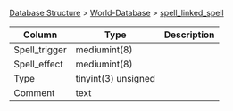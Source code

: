 [Database Structure](Database-Structure) > [World-Database](World-Database) > [spell_linked_spell](spell_linked_spell)

Column | Type | Description
--- | --- | ---
Spell_trigger | mediumint(8) | 
Spell_effect | mediumint(8) | 
Type | tinyint(3) unsigned | 
Comment | text | 
